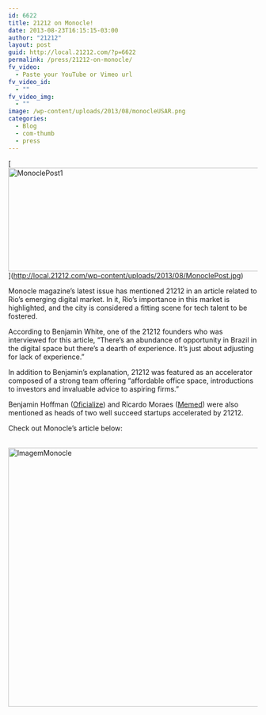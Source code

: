 ```yaml
---
id: 6622
title: 21212 on Monocle!
date: 2013-08-23T16:15:15-03:00
author: "21212"
layout: post
guid: http://local.21212.com/?p=6622
permalink: /press/21212-on-monocle/
fv_video:
  - Paste your YouTube or Vimeo url
fv_video_id:
  - ""
fv_video_img:
  - ""
image: /wp-content/uploads/2013/08/monocleUSAR.png
categories:
  - Blog
  - com-thumb
  - press
---
```

[[<img class="aligncenter size-full wp-image-6626" alt="MonoclePost1" src="http://local.21212.com/wp-content/uploads/2013/08/MonoclePost1.jpg" width="540" height="209" srcset="http://localhost:8080/wp-content/uploads/2013/08/MonoclePost1.jpg 540w, http://localhost:8080/wp-content/uploads/2013/08/MonoclePost1-300x116.jpg 300w" sizes="(max-width: 540px) 100vw, 540px" />](http://local.21212.com/wp-content/uploads/2013/08/MonoclePost1.jpg)](http://local.21212.com/wp-content/uploads/2013/08/MonoclePost.jpg)

<p dir="ltr">
  Monocle magazine’s latest issue has mentioned 21212 in an article related to Rio’s emerging digital market. In it, Rio’s importance in this market is highlighted, and the city is considered a fitting scene for tech talent to be fostered.
</p>

<p dir="ltr">
  According to Benjamin White, one of the 21212 founders who was interviewed for this article, “There’s an abundance of opportunity in Brazil in the digital space but there’s a dearth of experience. It’s just about adjusting for lack of experience.”
</p>

In addition to Benjamin’s explanation, 21212 was featured as an accelerator composed of a strong team offering “affordable office space, introductions to investors and invaluable advice to aspiring firms.”

<p dir="ltr">
  Benjamin Hoffman (<a href="http://oficialize.com.br/">Oficialize</a>) and Ricardo Moraes (<a href="http://memed.com.br/home/">Memed</a>) were also mentioned as heads of two well succeed startups accelerated by 21212.
</p>

<p dir="ltr">
  Check out Monocle&#8217;s article below:
</p>

 [<img class="aligncenter size-full wp-image-6628" alt="ImagemMonocle" src="http://local.21212.com/wp-content/uploads/2013/08/ImagemMonocle.jpg" width="540" height="523" srcset="http://localhost:8080/wp-content/uploads/2013/08/ImagemMonocle.jpg 540w, http://localhost:8080/wp-content/uploads/2013/08/ImagemMonocle-300x290.jpg 300w" sizes="(max-width: 540px) 100vw, 540px" />](http://local.21212.com/wp-content/uploads/2013/08/ImagemMonocle.jpg)